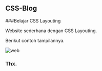 ## CSS-Blog
###Belajar CSS Layouting

Website sederhana dengan CSS Layouting.

Berikut contoh tampilannya.

![web](https://user-images.githubusercontent.com/33826924/94900517-55d1a780-04bf-11eb-8e7b-6ac11613963b.png)


### Thx.
